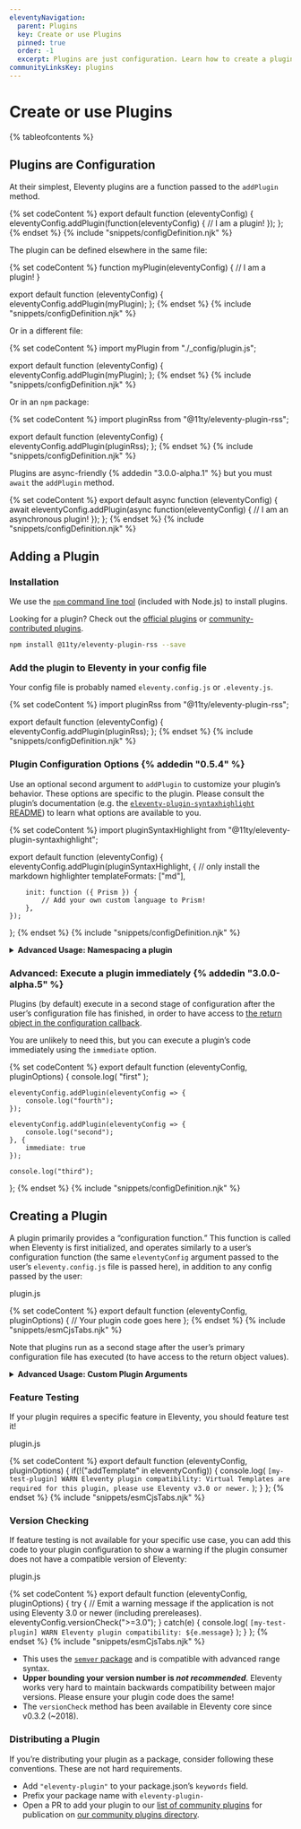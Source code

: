 ```yaml
---
eleventyNavigation:
  parent: Plugins
  key: Create or use Plugins
  pinned: true
  order: -1
  excerpt: Plugins are just configuration. Learn how to create a plugin of your own to reuse functionality or to organize your configuration file.
communityLinksKey: plugins
---
```


# Create or use Plugins

{% tableofcontents %}

## Plugins are Configuration

At their simplest, Eleventy plugins are a function passed to the `addPlugin` method.

{% set codeContent %}
export default function (eleventyConfig) {
	eleventyConfig.addPlugin(function(eleventyConfig) {
		// I am a plugin!
	});
};
{% endset %}
{% include "snippets/configDefinition.njk" %}

The plugin can be defined elsewhere in the same file:

{% set codeContent %}
function myPlugin(eleventyConfig) {
	// I am a plugin!
}

export default function (eleventyConfig) {
	eleventyConfig.addPlugin(myPlugin);
};
{% endset %}
{% include "snippets/configDefinition.njk" %}

Or in a different file:

{% set codeContent %}
import myPlugin from "./_config/plugin.js";

export default function (eleventyConfig) {
	eleventyConfig.addPlugin(myPlugin);
};
{% endset %}
{% include "snippets/configDefinition.njk" %}

Or in an `npm` package:

{% set codeContent %}
import pluginRss from "@11ty/eleventy-plugin-rss";

export default function (eleventyConfig) {
	eleventyConfig.addPlugin(pluginRss);
};
{% endset %}
{% include "snippets/configDefinition.njk" %}

Plugins are async-friendly {% addedin "3.0.0-alpha.1" %} but you must `await` the `addPlugin` method.

{% set codeContent %}
export default async function (eleventyConfig) {
	await eleventyConfig.addPlugin(async function(eleventyConfig) {
		// I am an asynchronous plugin!
	});
};
{% endset %}
{% include "snippets/configDefinition.njk" %}

## Adding a Plugin

### Installation

We use the [`npm` command line tool](https://www.npmjs.com) (included with Node.js) to install plugins.

Looking for a plugin? Check out the [official plugins](/docs/plugins/official/) or [community-contributed plugins](/docs/plugins/community/).

```bash
npm install @11ty/eleventy-plugin-rss --save
```

### Add the plugin to Eleventy in your config file

Your config file is probably named `eleventy.config.js` or `.eleventy.js`.

{% set codeContent %}
import pluginRss from "@11ty/eleventy-plugin-rss";

export default function (eleventyConfig) {
	eleventyConfig.addPlugin(pluginRss);
};
{% endset %}
{% include "snippets/configDefinition.njk" %}

### Plugin Configuration Options {% addedin "0.5.4" %}

Use an optional second argument to `addPlugin` to customize your plugin’s behavior. These options are specific to the plugin. Please consult the plugin’s documentation (e.g. the [`eleventy-plugin-syntaxhighlight` README](https://github.com/11ty/eleventy-plugin-syntaxhighlight/blob/master/README.md)) to learn what options are available to you.

{% set codeContent %}
import pluginSyntaxHighlight from "@11ty/eleventy-plugin-syntaxhighlight";

export default function (eleventyConfig) {
	eleventyConfig.addPlugin(pluginSyntaxHighlight, {
		// only install the markdown highlighter
		templateFormats: ["md"],

		init: function ({ Prism }) {
			// Add your own custom language to Prism!
		},
	});
};
{% endset %}
{% include "snippets/configDefinition.njk" %}

<details>
<summary><strong>Advanced Usage: Namespacing a plugin</strong></summary>

It’s unlikely you’ll need this feature _but_ you can namespace parts of your configuration using `eleventyConfig.namespace`. This will add a string prefix to all filters, tags, helpers, shortcodes, collections, and transforms.

{% set codeContent %}
import pluginRss from "@11ty/eleventy-plugin-rss";

export default function (eleventyConfig) {
	eleventyConfig.namespace("myPrefix_", () => {
		// the rssLastUpdatedDate filter is now myPrefix_rssLastUpdatedDate
		eleventyConfig.addPlugin(pluginRss);
	});
};
{% endset %}
{% include "snippets/configDefinition.njk" %}

{% callout "warn" %}
Plugin namespacing is an application feature and should not be used if you are creating your own plugin (in your plugin configuration code). Follow along at <a href="https://github.com/11ty/eleventy/issues/256">Issue #256</a>.
{% endcallout %}

</details>

### Advanced: Execute a plugin immediately {% addedin "3.0.0-alpha.5" %}

Plugins (by default) execute in a second stage of configuration after the user’s configuration file has finished, in order to have access to [the return object in the configuration callback](/docs/config/).

You are unlikely to need this, but you can execute a plugin’s code immediately using the `immediate` option.

{% set codeContent %}
export default function (eleventyConfig, pluginOptions) {
	console.log( "first" );

	eleventyConfig.addPlugin(eleventyConfig => {
		console.log("fourth");
	});

	eleventyConfig.addPlugin(eleventyConfig => {
		console.log("second");
	}, {
		immediate: true
	});

	console.log("third");
};
{% endset %}
{% include "snippets/configDefinition.njk" %}

## Creating a Plugin

A plugin primarily provides a “configuration function.” This function is called when Eleventy is first initialized, and operates similarly to a user’s configuration function (the same `eleventyConfig` argument passed to the user’s `eleventy.config.js` file is passed here), in addition to any config passed by the user:

<div class="codetitle">plugin.js</div>

{% set codeContent %}
export default function (eleventyConfig, pluginOptions) {
	// Your plugin code goes here
};
{% endset %}
{% include "snippets/esmCjsTabs.njk" %}

Note that plugins run as a second stage after the user’s primary configuration file has executed (to have access to the return object values).

<details>
<summary><strong>Advanced Usage: Custom Plugin Arguments</strong></summary>

If you want to allow developers to use custom arguments provided by your plugin, you can export an object. Prefer using the above syntax unless you need this behavior. For an example of how this is used, see the [syntax highlighting plugin](https://github.com/11ty/eleventy-plugin-syntaxhighlight/blob/23761d7fd54de0312040520175959327b1a0ab9b/.eleventy.js#L10)

<div class="codetitle">plugin-with-args.js</div>

{% set codeContent %}
export default {
	initArguments: {},
	configFunction: function (eleventyConfig, pluginOptions) {
		// Your plugin code goes here
	},
};
{% endset %}
{% include "snippets/esmCjsTabs.njk" %}

{% set codeContent %}
export default function (eleventyConfig) {
	eleventyConfig.addPlugin(require("./fancy-plugin.js"), {
		init: function (initArguments) {
			// `this` is the eleventyConfig object
			// initArguments will be the `myInitArguments` object from above
		},
	});
};
{% endset %}
{% include "snippets/configDefinition.njk" %}

</details>

### Feature Testing

If your plugin requires a specific feature in Eleventy, you should feature test it!

<div class="codetitle">plugin.js</div>

{% set codeContent %}
export default function (eleventyConfig, pluginOptions) {
	if(!("addTemplate" in eleventyConfig)) {
		console.log( `[my-test-plugin] WARN Eleventy plugin compatibility: Virtual Templates are required for this plugin, please use Eleventy v3.0 or newer.` );
	}
};
{% endset %}
{% include "snippets/esmCjsTabs.njk" %}

### Version Checking

If feature testing is not available for your specific use case, you can add this code to your plugin configuration to show a warning if the plugin consumer does not have a compatible version of Eleventy:

<div class="codetitle">plugin.js</div>

{% set codeContent %}
export default function (eleventyConfig, pluginOptions) {
	try {
		// Emit a warning message if the application is not using Eleventy 3.0 or newer (including prereleases).
		eleventyConfig.versionCheck(">=3.0");
	} catch(e) {
		console.log( `[my-test-plugin] WARN Eleventy plugin compatibility: ${e.message}` );
	}
};
{% endset %}
{% include "snippets/esmCjsTabs.njk" %}

* This uses the [`semver` package](https://www.npmjs.com/package/semver) and is compatible with advanced range syntax.
* **Upper bounding your version number is _not recommended_**. Eleventy works very hard to maintain backwards compatibility between major versions. Please ensure your plugin code does the same!
* The `versionCheck` method has been available in Eleventy core since v0.3.2 (~2018).


### Distributing a Plugin

If you’re distributing your plugin as a package, consider following these conventions. These are not hard requirements.

- Add `"eleventy-plugin"` to your package.json’s `keywords` field.
- Prefix your package name with `eleventy-plugin-`
- Open a PR to add your plugin to our [list of community plugins](https://github.com/11ty/11ty-website/tree/main/src/_data/plugins) for publication on [our community plugins directory](/docs/plugins/community.md).
